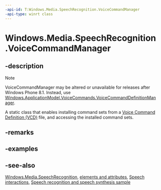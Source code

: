 ```yaml
---
-api-id: T:Windows.Media.SpeechRecognition.VoiceCommandManager
-api-type: winrt class
---
```


<!-- Class syntax.
public class VoiceCommandManager 
-->

# Windows.Media.SpeechRecognition.VoiceCommandManager

## -description
> [!NOTE]
> VoiceCommandManager may be altered or unavailable for releases after Windows Phone 8.1. Instead, use [Windows.ApplicationModel.VoiceCommands.VoiceCommandDefinitionManager](../windows.applicationmodel.voicecommands/voicecommanddefinitionmanager.md).

A static class that enables installing command sets from a [Voice Command Definition (VCD)](https://docs.microsoft.com/uwp/schemas/voicecommands/voice-command-elements-and-attributes-1-2.md) file, and accessing the installed command sets.

## -remarks

## -examples

## -see-also
[Windows.Media.SpeechRecognition](windows_media_speechrecognition.md), [ elements and attributes](https://docs.microsoft.com/uwp/schemas/voicecommands/voice-command-elements-and-attributes-1-2.md), [Speech interactions](https://docs.microsoft.com/windows/uwp/input-and-devices/speech-interactions), [Speech recognition and speech synthesis sample](https://github.com/Microsoft/Windows-universal-samples/tree/master/Samples/SpeechRecognitionAndSynthesis)
